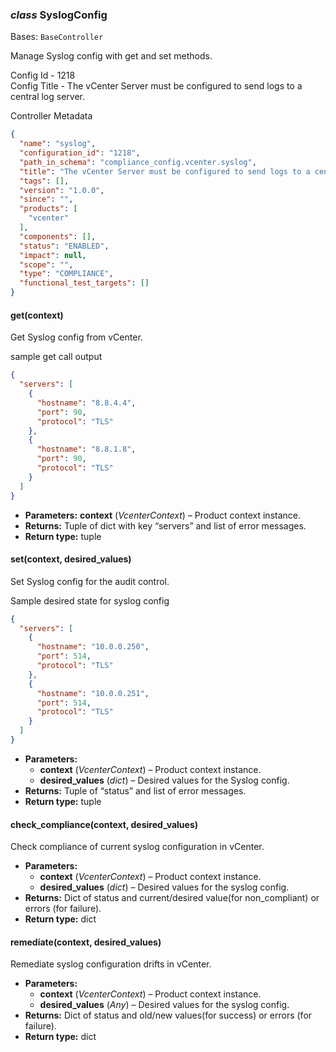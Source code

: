 ### *class* SyslogConfig

Bases: `BaseController`

Manage Syslog config with get and set methods.

Config Id - 1218
<br/>
Config Title - The vCenter Server must be configured to send logs to a central log server.
<br/>

Controller Metadata
```json
{
  "name": "syslog",
  "configuration_id": "1218",
  "path_in_schema": "compliance_config.vcenter.syslog",
  "title": "The vCenter Server must be configured to send logs to a central log server.",
  "tags": [],
  "version": "1.0.0",
  "since": "",
  "products": [
    "vcenter"
  ],
  "components": [],
  "status": "ENABLED",
  "impact": null,
  "scope": "",
  "type": "COMPLIANCE",
  "functional_test_targets": []
}
```

#### get(context)

Get Syslog config from vCenter.

sample get call output
<br/>
```json
{
  "servers": [
    {
      "hostname": "8.8.4.4",
      "port": 90,
      "protocol": "TLS"
    },
    {
      "hostname": "8.8.1.8",
      "port": 90,
      "protocol": "TLS"
    }
  ]
}
```

* **Parameters:**
  **context** (*VcenterContext*) – Product context instance.
* **Returns:**
  Tuple of dict with key “servers” and list of error messages.
* **Return type:**
  tuple

#### set(context, desired_values)

Set Syslog config for the audit control.

Sample desired state for syslog config
<br/>
```json
{
  "servers": [
    {
      "hostname": "10.0.0.250",
      "port": 514,
      "protocol": "TLS"
    },
    {
      "hostname": "10.0.0.251",
      "port": 514,
      "protocol": "TLS"
    }
  ]
}
```

* **Parameters:**
  * **context** (*VcenterContext*) – Product context instance.
  * **desired_values** (*dict*) – Desired values for the Syslog config.
* **Returns:**
  Tuple of “status” and list of error messages.
* **Return type:**
  tuple

#### check_compliance(context, desired_values)

Check compliance of current syslog configuration in vCenter.

* **Parameters:**
  * **context** (*VcenterContext*) – Product context instance.
  * **desired_values** (*dict*) – Desired values for the syslog config.
* **Returns:**
  Dict of status and current/desired value(for non_compliant) or errors (for failure).
* **Return type:**
  dict

#### remediate(context, desired_values)

Remediate syslog configuration drifts in vCenter.

* **Parameters:**
  * **context** (*VcenterContext*) – Product context instance.
  * **desired_values** (*Any*) – Desired values for the syslog config.
* **Returns:**
  Dict of status and old/new values(for success) or errors (for failure).
* **Return type:**
  dict
